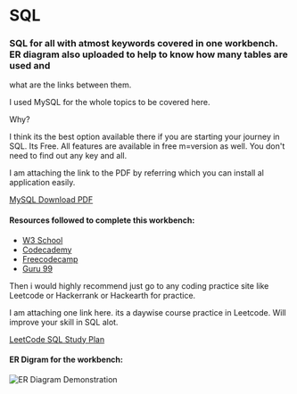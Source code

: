 # <b>SQL</b>

### SQL for all with atmost keywords covered in one workbench. ER diagram also uploaded to help to know how many tables are used and 
what are the links between them.

I used MySQL for the whole topics to be covered here. 

Why?

I think its the best option available there if you are starting your journey in SQL. Its Free. All features are available in free m=version as well.
You don't need to find out any key and all.

I am attaching the link to the PDF by referring which you can install al application easily. 

<a href="https://github.com/Ramakm/SQL/blob/main/MySQL%2BWorkbench%2BInstallation.pdf">MySQL Download PDF</a>

#### Resources followed to complete this workbench:

* <a href="https://www.w3schools.com/sql/" target="_blank">W3 School</a>
* <a href="https://www.codecademy.com/learn/learn-sql" target="_blank">Codecademy</a>
* <a href="https://www.freecodecamp.org/news/learn-sql-free-relational-database-courses-for-beginners/" target="_blank">Freecodecamp</a>
* <a href="https://www.freecodecamp.org/news/learn-sql-free-relational-database-courses-for-beginners/" target="_blank">Guru 99</a>


Then i would highly recommend just go to any coding practice site like Leetcode or Hackerrank or Hackearth for practice.

I am attaching one link here. its a daywise course practice in Leetcode. Will improve your skill in SQL alot.

<a href = "https://leetcode.com/study-plan/sql/?progress=x9e4v88e" target = "_blank"> LeetCode SQL Study Plan</a>

#### ER Digram for the workbench:

![ER Diagram Demonstration](https://user-images.githubusercontent.com/8182816/188440945-659df56a-a0ee-4dbd-a16f-6b28e51ace34.jpg)

